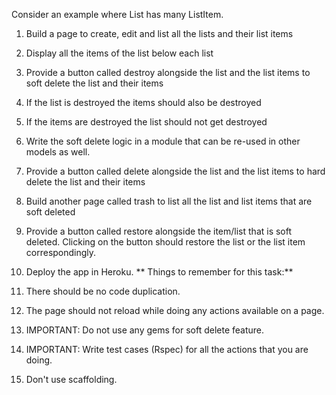 Consider an example where List has many ListItem.
1. Build a page to create, edit and list all the lists and their list items
2. Display all the items of the list below each list
3. Provide a button called destroy alongside the list and the list items to soft delete the list and their items
4. If the list is destroyed the items should also be destroyed
5. If the items are destroyed the list should not get destroyed
6. Write the soft delete logic in a module that can be re-used in other models as well.
7. Provide a button called delete alongside the list and the list items to hard delete the list and their items
8. Build another page called trash to list all the list and list items that are soft deleted
9. Provide a button called restore alongside the item/list that is soft deleted. Clicking on the button should restore the list or the list item correspondingly.
10. Deploy the app in Heroku.
**
Things to remember for this task:**

1. There should be no code duplication.
2. The page should not reload while doing any actions available on a page.
3. IMPORTANT: Do not use any gems for soft delete feature.
4. IMPORTANT: Write test cases (Rspec) for all the actions that you are doing.
5. Don't use scaffolding.